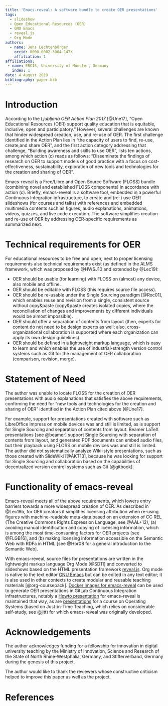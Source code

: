 ```yaml
---
title: 'Emacs-reveal: A software bundle to create OER presentations'
tags:
  - slideshow
  - Open Educational Resources (OER)
  - GNU Emacs
  - reveal.js
  - Org Mode
authors:
  - name: Jens Lechtenbörger
    orcid: 0000-0002-3064-147X
    affiliation: 1
affiliations:
 - name: ERCIS, University of Münster, Germany
   index: 1
date: 4 August 2019
bibliography: paper.bib
---
```


# Introduction

According to the *Ljubljana OER Action Plan 2017* [@Une17], “Open
Educational Resources (OER) support quality education that is
equitable, inclusive, open and participatory.”  However, several
challenges are known that hinder widespread creation, use, and re-use
of OER.  The first challenge identified in the Action Plan lies in
“the capacity of users to find, re-use, create,and share OER”, and the
first action category addressing that challenge, “Building awareness
and skills to use OER”, lists ten actions, among which action (c)
reads as follows: “Disseminate the findings of research on OER to
support models of good practice with a focus on cost-effectiveness,
sustainability, exploration of new tools and technologies for the
creation and sharing of OER”.

Emacs-reveal is a Free/Libre and Open Source Software
(FLOSS) bundle (combining novel and established FLOSS components) in
accordance with action (c).  Briefly, emacs-reveal is a software tool,
embedded in a powerful Continuous Integration infrastructure, to
create and (re-) use OER slideshows (for courses and talks) with
references and embedded multimedia contents such as figures, audio
explanations, animations, videos, quizzes, and live code execution.
The software simplifies creation and re-use of OER by addressing
OER-specific requirements as summarized next.

# Technical requirements for OER

For educational resources to be free and open, next to proper
licensing requirements also technical requirements exist (as defined
in the ALMS framework, which was proposed by @HWSJ10 and extended by
@Lec19):

- OER should be usable (for learning) with FLOSS
  on (almost) any device, also mobile and offline.
- OER should be editable with FLOSS
  (this requires source file access).
- OER should be re-usable under the Single Sourcing paradigm
  [@Roc01], which enables reuse and revision from a single,
  consistent source without copy&paste (copy&paste creates isolated
  copies, where the reconciliation of changes and improvements by
  different individuals would be almost impossible).
- OER should offer a separation of contents from layout (then, experts
  for content do not need to be design experts as well; also,
  cross-organizational collaboration is supported where each
  organization can apply its own design guidelines).
- OER should be defined in a lightweight markup language, which is easy
  to learn and which enables the use of industrial-strength version
  control systems such as Git for the management of OER collaboration
  (comparison, revision, merge).

# Statement of Need

The author was unable to locate FLOSS for the creation of OER
presentations with audio explanations that satisfies the above
requirements, confirming the need for “new tools and technologies for
the creation and sharing of OER” identified in the Action Plan
cited above [@Une17].

For example, support for presentations created with software such as
LibreOffice Impress on mobile devices was and still is limited, as is
support for Single Sourcing and separation of contents from layout.
Beamer LaTeX presentations [see @beamer] support Single Sourcing with
separation of contents from layout, and generated PDF documents can
embed audio files, but their playback using FLOSS on mobile devices
was and still is limited.  The author did not systematically analyze
Wiki-style presentations, such as those created with SlideWiki
[@AKT13], because he was looking for support for Single Sourcing and
collaboration based on the capabilities of decentralized version
control systems such as Git [@gitbook].

# Functionality of emacs-reveal

Emacs-reveal meets all of the above requirements, which lowers entry
barriers towards a more widespread creation of OER.  As described in
@Lec19b, for OER creators it simplifies licensing attribution when
re-using figures with machine-readable meta-data based on an extension
of CC REL (The Creative Commons Rights Expression Language, see
@AAL+12), (a) avoiding manual identification and copying of
licensing information, which is among the most time-consuming factors
for OER projects [see @FLGB16], and (b) making licensing information
accessible on the Semantic Web with RDFa in HTML
[see @Hor08 for a general introduction to the Semantic Web].

With emacs-reveal, source files for presentations are written in the
lightweight markup language Org Mode [@SD11] and converted to
slideshows based on the HTML presentation framework
[reveal.js](https://revealjs.com/).
Org mode is native to the
text editor [GNU Emacs](https://www.gnu.org/software/emacs/) but can
be edited in any text editor; it is also used in other contexts
to create modular and reusable teaching materials [@org-coursepack].
[Docker images for emacs-reveal](https://gitlab.com/oer/docker)
can be used to generate OER presentations in
GitLab Continuous Integration infrastructures, notably a
[Howto presentation](https://oer.gitlab.io/emacs-reveal-howto/howto.html)
for emacs-reveal is maintained that way, as are
[presentations](https://oer.gitlab.io/OS/) for a course on Operating
Systems (based on Just-in-Time Teaching, which relies on
considerable self-study, see @jitt) for which emacs-reveal was originally
developed.

# Acknowledgements

The author acknowledges funding for a fellowship for innovation in
digital university teaching by the Ministry of Innovation, Science and
Research of the State of North Rhine-Westphalia, Germany, and
Stifterverband, Germany during the genesis of this project.

The author would like to thank the reviewers whose constructive
criticism helped to improve this paper as well as the project.

# References
